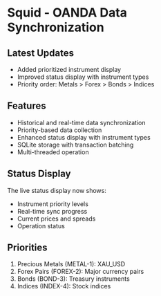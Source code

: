 # Squid - OANDA Data Synchronization

## Latest Updates
- Added prioritized instrument display
- Improved status display with instrument types
- Priority order: Metals > Forex > Bonds > Indices

## Features
- Historical and real-time data synchronization
- Priority-based data collection
- Enhanced status display with instrument types
- SQLite storage with transaction batching
- Multi-threaded operation

## Status Display
The live status display now shows:
- Instrument priority levels
- Real-time sync progress
- Current prices and spreads
- Operation status

## Priorities
1. Precious Metals (METAL-1): XAU_USD
2. Forex Pairs (FOREX-2): Major currency pairs
3. Bonds (BOND-3): Treasury instruments
4. Indices (INDEX-4): Stock indices